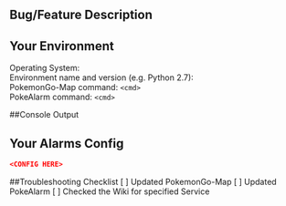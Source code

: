 <!--- Provide a general summary of the issue in the Title above -->
<!--- Please add [BUG], [ENHANCEMENT], or [USER] if approriate -->
<!--- Before creating an issue, please make sure you read the WIKI -->
<!--- ANY ISSUE NOT WITH THIS FORMAT WILL BE CLOSED  -->

## Bug/Feature Description
<!--- If describing a bug, tell us what happens instead of the expected behavior -->
<!--- If suggesting a change/improvement, explain the difference from current behavior -->

## Your Environment
<!--- Please post as many details of your Environment as possible -->
Operating System:  
Environment name and version (e.g. Python 2.7):  
PokemonGo-Map command: `<cmd>`  
PokeAlarm command: `<cmd>`

##Console Output
<!--- Please post any relevant output provided from the PokeAlarm when you ran it -->

## Your Alarms Config
<!--- Please post the config for your alarms in the space below -->
<!--- Remove all person data such as API_KEYs or CHAT_IDs -->
```json
<CONFIG HERE>
```

##Troubleshooting Checklist
[ ] Updated PokemonGo-Map
[ ] Updated PokeAlarm
[ ] Checked the Wiki for specified Service
